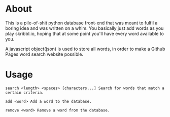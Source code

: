 # About
This is a pile-of-shit python database front-end that was meant to fulfil a boring idea and was written on a whim.
You basically just add words as you play skribbl.io, hoping that at some point you'll have every word available to you.

A javascript object(json) is used to store all words, in order to make a Github Pages word search website possible.
# Usage
```
search <length> <spaces> [characters...] Search for words that match a certain criteria.

add <word> Add a word to the database.

remove <word> Remove a word from the database.
```
